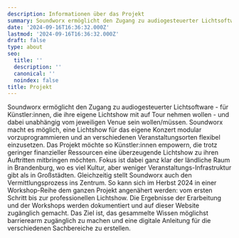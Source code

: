 ```yaml
---
description: Informationen über das Projekt
summary: Soundworx ermöglicht den Zugang zu audiogesteuerter Lichtsoftware
date: '2024-09-16T16:36:32.000Z'
lastmod: '2024-09-16T16:36:32.000Z'
draft: false
type: about
seo:
  title: ''
  description: ''
  canonical: ''
  noindex: false
title: Projekt
---
```


Soundworx ermöglicht den Zugang zu audiogesteuerter Lichtsoftware - für Künstler:innen, die ihre eigene Lichtshow mit auf Tour nehmen wollen - und dabei unabhängig vom jeweiligen Venue sein wollen/müssen. Soundworx macht es möglich, eine Lichtshow für das eigene Konzert modular vorzuprogrammieren und an verschiedenen Veranstaltungsorten flexibel einzusetzen. Das Projekt möchte so Künstler:innen empowern, die trotz geringer finanzieller Ressourcen eine überzeugende Lichtshow zu ihren Auftritten mitbringen möchten. Fokus ist dabei ganz klar der ländliche Raum in Brandenburg, wo es viel Kultur, aber weniger Veranstaltungs-Infrastruktur gibt als in Großstädten. Gleichzeitig stellt Soundworx auch den Vermittlungsprozess ins Zentrum. So kann sich im Herbst 2024 in einer Workshop-Reihe dem ganzen Projekt angenähert werden: vom ersten Schritt bis zur professionellen Lichtshow. Die Ergebnisse der Erarbeitung und der Workshops werden dokumentiert und auf dieser Website zugänglich gemacht. Das Ziel ist, das gesammelte Wissen möglichst barrierearm zugänglich zu machen und eine digitale Anleitung für die verschiedenen Sachbereiche zu erstellen.
